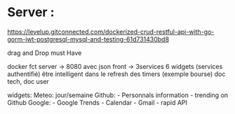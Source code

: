 # Server :

https://levelup.gitconnected.com/dockerized-crud-restful-api-with-go-gorm-jwt-postgresql-mysql-and-testing-61d731430bd8

drag and Drop must Have

docker fct
    server -> 8080 avec json
    front ->
    3services 6 widgets (services authentifié)
    être intelligent dans le refresh des timers (exemple bourse)
    doc tech, doc user

widgets:
    Meteo:
        jour/semaine
    Github:
        - Personnals information
        - trending on Github
    Google:
        - Google Trends
        - Calendar
        - Gmail
        - 
rapid API
    